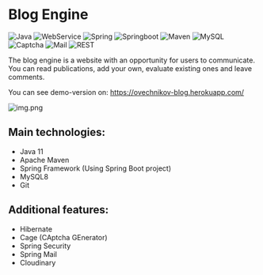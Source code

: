 # Blog Engine

![Java](https://img.shields.io/badge/-Java-05122A?style=flat&logo=Java&logoColor=FFA518) 
![WebService](https://img.shields.io/badge/-WebService-05122A?style=flat) 
![Spring](https://img.shields.io/badge/-Spring-05122A?style=flat&logo=Spring&logoColor=71b23c) 
![Springboot](https://img.shields.io/badge/-SpringBoot-05122A?style=flat&logo=Springboot&logoColor=71b23c)
![Maven](https://img.shields.io/badge/-Maven-05122A?style=flat&logo=apachemaven&logoColor=fffffb) 
![MySQL](https://img.shields.io/badge/-MySQL8-05122A?style=flat&logo=mysql&logoColor=fffffb) 
![Captcha](https://img.shields.io/badge/-Captcha-05122A?style=flat) 
![Mail](https://img.shields.io/badge/-Spring_Mail-05122A?style=flat&logo=springboot)
![REST](https://img.shields.io/badge/-REST-05122A?style=flat)

The blog engine is a website with an opportunity for users to communicate. You can read publications, add your own, evaluate existing ones and leave comments.

You can see demo-version on: https://ovechnikov-blog.herokuapp.com/ 

![img.png](https://res.cloudinary.com/dfw0lmear/image/upload/v1637850136/01_asjn0d.png)

## Main technologies:
* Java 11
* Apache Maven
* Spring Framework (Using Spring Boot project)
* MySQL8
* Git

## Additional features:
* Hibernate
* Cage (CAptcha GEnerator)
* Spring Security
* Spring Mail
* Cloudinary
    

